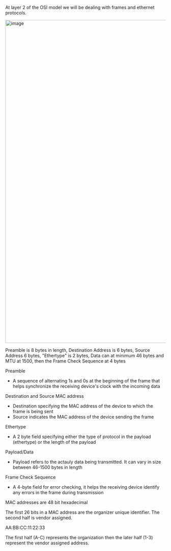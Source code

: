 At layer 2 of the OSI model we will be dealing with frames and ethernet protocols.

<img width="2146" height="1012" alt="image" src="https://github.com/user-attachments/assets/6fa5bf52-b008-4b11-a1e5-3dd02e5db0ff" />

Preamble is 8 bytes in length, Destination Address is 6 bytes, Source Address 6 bytes, "Ethertype" is 2 bytes, Data can at minimum 46 bytes and MTU at 1500, then the Frame Check Sequence at 4 bytes

Preamble

- A sequence of alternating 1s and 0s at the beginning of the frame that helps synchronize the receiving device's clock with the incoming data

Destination and Source MAC address

- Destination specifying the MAC address of the device to which the frame is being sent
- Source indicates the MAC address of the device sending the frame

Ethertype

- A 2 byte field specifying either the type of protocol in the payload (ethertype) or the length of the payload

Payload/Data

- Payload refers to the actauly data being transmitted. It can vary in size between 46-1500 bytes in length

Frame Check Sequence

- A 4-byte field for error checking, it helps the receiving device identify any errors in the frame during transmission

MAC addresses are 48 bit hexadecimal

The first 26 bits in a MAC address are the organizer unique identifier. The second half is vendor assigned.

AA:BB:CC:11:22:33

The first half (A-C) represents the organization then the later half (1-3) represent the vendor assigned address.
